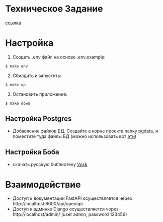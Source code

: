 # Техническое Задание
[ссылка](https://docs.google.com/document/d/1TBbOgtxxFOSANF7Od0uXKds1nT56b6RrfJuaCQw-IpU)

# Настройка
1. Создать .env файл на основе .env.example:
```console
$ make env
```
2. Сбилдить и запустить:
```console
$ make up
```
3. Остановить приложение:
```console
$ make down
```

## Настройка Postgres
- Добавление файлов БД. Создайте в корне проекта папку pgdata, и поместите туда файлы БД (можно использовать вот [эти](https://drive.google.com/file/d/1INh4uMXfcJfNXhisvVBWrJ_kDNxFoziT/view?usp=sharing))

## Настройка Боба
- скачать русскую библиотеку [Vosk](https://drive.google.com/file/d/1VxUGfnFsuDOJZjts1bzOdaFazdjl-UKf/view?usp=sharing) 

# Взаимодействие
- Доступ к документации FastAPI осуществляется через http://localhost:8000/api/openapi
- Доступ к админке Django осуществляется через http://localhost/admin/ (user admin, password 123456)
